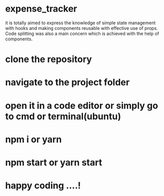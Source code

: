 # expense_tracker
it is totally aimed to express the knowledge of simple state management with hooks and making components reusable with effective use of props. Code splitting was also a main concern which is achieved with the help of components. 
# clone the repository
# navigate to the project folder
# open it in a code editor or simply go to cmd or terminal(ubuntu)
# npm i or yarn 
# npm start or yarn start
# happy coding ....!

